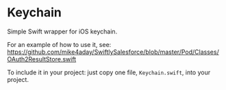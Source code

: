 # Keychain
Simple Swift wrapper for iOS keychain. 

For an example of how to use it, see: https://github.com/mike4aday/SwiftlySalesforce/blob/master/Pod/Classes/OAuth2ResultStore.swift

To include it in your project: just copy one file, `Keychain.swift`, into your project.
